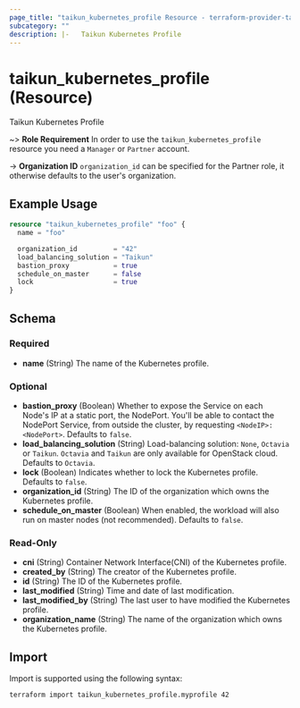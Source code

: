 ```yaml
---
page_title: "taikun_kubernetes_profile Resource - terraform-provider-taikun"
subcategory: ""
description: |-   Taikun Kubernetes Profile
---
```


# taikun_kubernetes_profile (Resource)

Taikun Kubernetes Profile

~> **Role Requirement** In order to use the `taikun_kubernetes_profile` resource you need a `Manager` or `Partner` account.

-> **Organization ID** `organization_id` can be specified for the Partner role, it otherwise defaults to the user's organization.

## Example Usage

```terraform
resource "taikun_kubernetes_profile" "foo" {
  name = "foo"

  organization_id         = "42"
  load_balancing_solution = "Taikun"
  bastion_proxy           = true
  schedule_on_master      = false
  lock                    = true
}
```

<!-- schema generated by tfplugindocs -->
## Schema

### Required

- **name** (String) The name of the Kubernetes profile.

### Optional

- **bastion_proxy** (Boolean) Whether to expose the Service on each Node's IP at a static port, the NodePort. You'll be able to contact the NodePort Service, from outside the cluster, by requesting `<NodeIP>:<NodePort>`. Defaults to `false`.
- **load_balancing_solution** (String) Load-balancing solution: `None`, `Octavia` or `Taikun`. `Octavia` and `Taikun` are only available for OpenStack cloud. Defaults to `Octavia`.
- **lock** (Boolean) Indicates whether to lock the Kubernetes profile. Defaults to `false`.
- **organization_id** (String) The ID of the organization which owns the Kubernetes profile.
- **schedule_on_master** (Boolean) When enabled, the workload will also run on master nodes (not recommended). Defaults to `false`.

### Read-Only

- **cni** (String) Container Network Interface(CNI) of the Kubernetes profile.
- **created_by** (String) The creator of the Kubernetes profile.
- **id** (String) The ID of the Kubernetes profile.
- **last_modified** (String) Time and date of last modification.
- **last_modified_by** (String) The last user to have modified the Kubernetes profile.
- **organization_name** (String) The name of the organization which owns the Kubernetes profile.

## Import

Import is supported using the following syntax:

```shell
terraform import taikun_kubernetes_profile.myprofile 42
```
